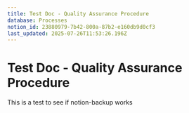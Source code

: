 ```yaml
---
title: Test Doc - Quality Assurance Procedure
database: Processes
notion_id: 23880979-7b42-800a-87b2-e160db9d0cf3
last_updated: 2025-07-26T11:53:26.196Z
---
```


# Test Doc - Quality Assurance Procedure


This is a test to see if notion-backup works

